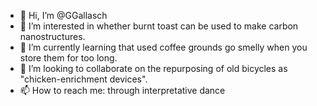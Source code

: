 - 👋 Hi, I’m @GGallasch
- 👀 I’m interested in whether burnt toast can be used to make carbon nanostructures.
- 🌱 I’m currently learning that used coffee grounds go smelly when you store them for too long.
- 💞️ I’m looking to collaborate on the repurposing of old bicycles as "chicken-enrichment devices".
- 📫 How to reach me: through interpretative dance

<!---
GGallasch/GGallasch is a ✨ special ✨ repository because its `README.md` (this file) appears on your GitHub profile.
You can click the Preview link to take a look at your changes.
--->
